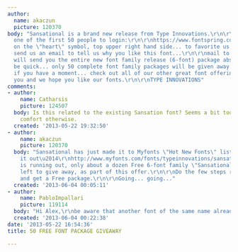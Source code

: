 ```yaml
---
author:
  name: akaczun
  picture: 120370
body: "Sansational is a brand new release from Type Innovations.\r\n\r\nIf you are
  one of the first 50 people to login:\r\n\r\nhttps://www.fontspring.com/fonts/type-innovations/sansational\r\n\r\nclick
  on the \"heart\" symbol, top upper right hand side... to favorite us, or like us...\r\n\r\nand
  send us an email to tell us why you like this font...\r\n\r\nmail to: akaczun@verizon.net\r\n\r\nwe
  will send you the entire new font family release (6-font) package absolutely free.\r\n\r\nBut,
  be quick... only 50 complete font family packages will be given away.\r\n\r\nAnd,
  if you have a moment... check out all of our other great font offerings.\r\n\r\nhttps://www.fontspring.com/foundry/type-innovations\r\n\r\nThank
  you and we hope you like our fonts.\r\n\r\nTYPE INNOVATIONS"
comments:
- author:
    name: Catharsis
    picture: 124507
  body: Is this related to the existing Sansation font? Seems a bit too close for
    comfort otherwise.
  created: '2013-05-22 19:32:50'
- author:
    name: akaczun
    picture: 120370
  body: "Sansational has just made it to Myfonts \"Hot New Fonts\" list.\r\n\r\nCheck
    it out\u2014\r\nhttp://www.myfonts.com/fonts/typeinnovations/sansational/\r\n\r\nHurry\u2014time
    is running out, only about a dozen Free 6-font family \"Sansational\" packages
    left to give away, as part of this offer.\r\n\r\nDo the few steps required above
    and get a Free package.\r\n\r\nGoing... going..."
  created: '2013-06-04 00:05:11'
- author:
    name: PabloImpallari
    picture: 119114
  body: "Hi Alex,\r\nbe aware that another font of the same name already exist\r\nhttp://marketplace.veer.com/font/Sansational-JBT0001079?skeywords=all%20fonts&stermids=100003269#"
  created: '2013-06-04 00:22:38'
date: '2013-05-22 16:54:36'
title: 50 FREE FONT PACKAGE GIVEAWAY

---
```

